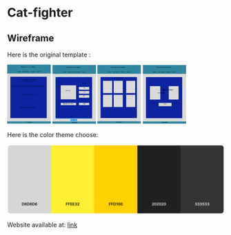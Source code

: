 # Cat-fighter

## Wireframe

Here is the original template :

<img src="img/wireframe1.png"  width="20%" height="30%">
<img src="img/wireframe2.png"  width="20%" height="30%">
<img src="img/wireframe3.png"  width="20%" height="30%">
<img src="img/wireframe4.png"  width="20%" height="30%">

Here is the color theme choose:

![color theme](img/color%20theme.png)

Website available at:
[link](https://cat-fighter.github.io/Cat-fighter/html/catfactory.html)
